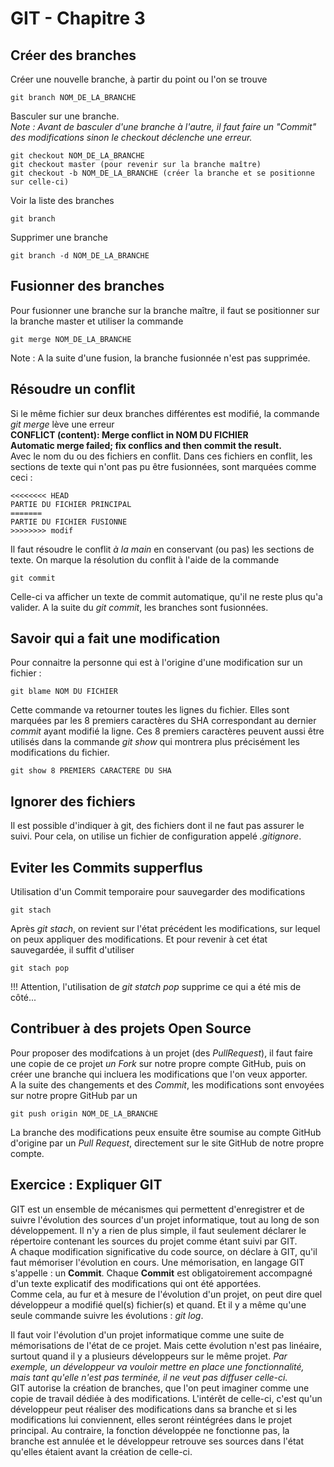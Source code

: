 GIT - Chapitre 3
================

Créer des branches
------------------

Créer une nouvelle branche, à partir du point ou l'on se trouve

    git branch NOM_DE_LA_BRANCHE

Basculer sur une branche.  
*Note : Avant de basculer d'une branche à l'autre, il faut faire un "Commit" des modifications sinon le checkout déclenche une erreur.*

    git checkout NOM_DE_LA_BRANCHE
    git checkout master (pour revenir sur la branche maître)
    git checkout -b NOM_DE_LA_BRANCHE (créer la branche et se positionne sur celle-ci)

Voir la liste des branches

    git branch

Supprimer une branche

    git branch -d NOM_DE_LA_BRANCHE

Fusionner des branches
----------------------

Pour fusionner une branche sur la branche maître, il faut se positionner sur la branche master et utiliser la commande

    git merge NOM_DE_LA_BRANCHE

Note : A la suite d'une fusion, la branche fusionnée n'est pas supprimée.

Résoudre un conflit
-------------------

Si le même fichier sur deux branches différentes est modifié, la commande *git merge* lève une erreur  
**CONFLICT (content): Merge conflict in NOM DU FICHIER**  
**Automatic merge failed; fix conflics and then commit the result.**  
Avec le nom du ou des fichiers en conflit. Dans ces fichiers en conflit, les sections de texte qui n'ont pas pu être fusionnées, sont marquées comme ceci :

    <<<<<<<< HEAD
    PARTIE DU FICHIER PRINCIPAL
    =======
    PARTIE DU FICHIER FUSIONNE
    >>>>>>>> modif

Il faut résoudre le conflit *à la main* en conservant (ou pas) les sections de texte. On marque la résolution du conflit à l'aide de la commande

    git commit

Celle-ci va afficher un texte de commit automatique, qu'il ne reste plus qu'a valider. A la suite du *git commit*, les branches sont fusionnées.

Savoir qui a fait une modification
----------------------------------

Pour connaitre la personne qui est à l'origine d'une modification sur un fichier :

    git blame NOM DU FICHIER

Cette commande va retourner toutes les lignes du fichier. Elles sont marquées par les 8 premiers caractères du SHA correspondant au dernier *commit* ayant modifié la ligne. Ces 8 premiers caractères peuvent aussi être utilisés dans la commande *git show* qui montrera plus précisément les modifications du fichier.

    git show 8 PREMIERS CARACTERE DU SHA

Ignorer des fichiers
--------------------

Il est possible d'indiquer à git, des fichiers dont il ne faut pas assurer le suivi. Pour cela, on utilise un fichier de configuration appelé *.gitignore*.

Eviter les Commits supperflus
-----------------------------

Utilisation d'un Commit temporaire pour sauvegarder des modifications

    git stach

Après *git stach*, on revient sur l'état précédent les modifications, sur lequel on peux appliquer des modifications. Et pour revenir à cet état sauvegardée, il suffit d'utiliser

    git stach pop

!!! Attention, l'utilisation de *git statch pop* supprime ce qui a été mis de côté...

Contribuer à des projets Open Source
------------------------------------

Pour proposer des modifcations à un projet (des *PullRequest*), il faut faire une copie de ce projet *un Fork* sur notre propre compte GitHub, puis on créer une branche qui incluera les modifications que l'on veux apporter.  
A la suite des changements et des *Commit*, les modifications sont envoyées sur notre propre GitHub par un

    git push origin NOM_DE_LA_BRANCHE

La branche des modifications peux ensuite être soumise au compte GitHub d'origine par un *Pull Request*, directement sur le site GitHub de notre propre compte.

Exercice : Expliquer GIT
------------------------

GIT est un ensemble de mécanismes qui permettent d'enregistrer et de suivre l'évolution des sources d'un projet informatique, tout au long de son développement. Il n'y a rien de plus simple, il faut seulement déclarer le répertoire contenant les sources du projet comme étant suivi par GIT.  
A chaque modification significative du code source, on déclare à GIT, qu'il faut mémoriser l'évolution en cours. Une mémorisation, en langage GIT s'appelle : un **Commit**. Chaque **Commit** est obligatoirement accompagné d'un texte explicatif des modifications qui ont été apportées.  
Comme cela, au fur et à mesure de l'évolution d'un projet, on peut dire quel développeur a modifié quel(s) fichier(s) et quand. Et il y a même qu'une seule commande suivre les évolutions : *git log*.  

Il faut voir l'évolution d'un projet informatique comme une suite de mémorisations de l'état de ce projet. Mais cette évolution n'est pas linéaire, surtout quand il y a plusieurs développeurs sur le même projet. *Par exemple, un développeur va vouloir mettre en place une fonctionnalité, mais tant qu'elle n'est pas terminée, il ne veut pas diffuser celle-ci.*  
GIT autorise la création de branches, que l'on peut imaginer comme une copie de travail dédiée à des modifications. L'intérêt de celle-ci, c'est qu'un développeur peut réaliser des modifications dans sa branche et si les modifications lui conviennent, elles seront réintégrées dans le projet principal. Au contraire, la fonction développée ne fonctionne pas, la branche est annulée et le développeur retrouve ses sources dans l'état qu'elles étaient avant la création de celle-ci.
